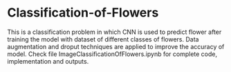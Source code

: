 # Classification-of-Flowers
This is a classification problem in which CNN is used to predict flower after training the model with dataset of different classes of flowers. Data augmentation and droput techniques are applied to improve the accuracy of model.
Check file ImageClassificationOfFlowers.ipynb for complete code, implementation and outputs.
